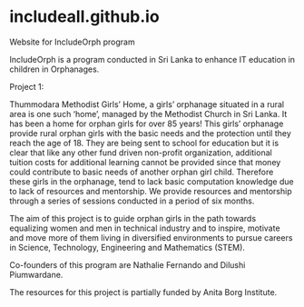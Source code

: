 # includeall.github.io
Website for IncludeOrph program

IncludeOrph is a program conducted in Sri Lanka to enhance IT education in children in Orphanages.

Project 1:

Thummodara Methodist Girls’ Home, a girls’ orphanage situated in a rural area is one such ‘home’, managed by the Methodist Church in Sri Lanka. It has been a home for orphan girls for over 85 years! This girls’ orphanage provide rural orphan girls with the basic needs and the protection until they reach the age of 18. They are being sent to school for education but it is clear that like any other fund driven non-profit organization, additional tuition costs for additional learning cannot be provided since that money could contribute to basic needs of another orphan girl child. Therefore these girls in the orphanage, tend to lack basic computation knowledge due to lack of resources and mentorship. We provide resources and mentorship through a series of sessions conducted in a period of six months.

The aim of this project is to guide orphan girls in the path towards equalizing women and men in technical industry and to inspire, motivate and move more of them living in diversified environments to pursue careers in Science, Technology, Engineering and Mathematics (STEM). 

Co-founders of this program are Nathalie Fernando and Dilushi Piumwardane.

The resources for this project is partially funded by Anita Borg Institute.
